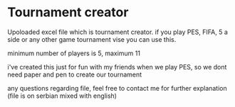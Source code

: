 # Tournament creator
 
Upoloaded excel file which is tournament creator.
if you play PES, FIFA, 5 a side or any other game tournament vise you can use this.

minimum number of players is 5, maximum 11

i've created this just for fun with my friends when we play PES, so we dont need paper and pen to create our tournament

any questions regarding file, feel free to contact me for further explanation (file is on serbian mixed with english)
